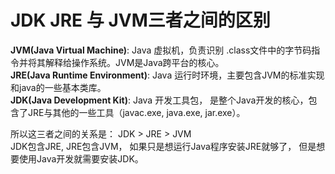 #  JDK JRE 与 JVM三者之间的区别
**JVM(Java Virtual Machine)**: Java 虚拟机，负责识别 .class文件中的字节码指令并将其解释给操作系统。JVM是Java跨平台的核心。  
**JRE(Java Runtime Environment)**: Java 运行时环境，主要包含JVM的标准实现和java的一些基本类库。  
**JDK(Java Development Kit)**: Java 开发工具包， 是整个Java开发的核心，包含了JRE与其他的一些工具（javac.exe,  java.exe, jar.exe）。  

所以这三者之间的关系是： JDK > JRE > JVM  
JDK包含JRE, JRE包含JVM， 如果只是想运行Java程序安装JRE就够了， 但是想要使用Java开发就需要安装JDK。
